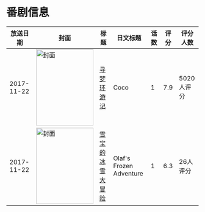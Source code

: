 # 番剧信息

|放送日期|封面|标题|日文标题|话数|评分|评分人数|
|---|---|---|---|---|---|---|
|2017-11-22|<img src="//lain.bgm.tv/pic/cover/c/a5/c2/209925_jg62r.jpg" alt="封面" style="width:150px;height:200px;object-fit:cover;">|[寻梦环游记](https://bangumi.tv/subject/209925)|Coco|1|7.9|5020人评分|
|2017-11-22|<img src="//lain.bgm.tv/pic/cover/c/63/a7/217080_oyyvw.jpg" alt="封面" style="width:150px;height:200px;object-fit:cover;">|[雪宝的冰雪大冒险](https://bangumi.tv/subject/217080)|Olaf's Frozen Adventure|1|6.3|26人评分|
